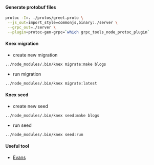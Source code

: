 #### Generate protobuf files

```bash
protoc -I=. ./protos/greet.proto \
 --js_out=import_style=commonjs,binary:./server \
 --grpc_out=./server \
 --plugin=protoc-gen-grpc=`which grpc_tools_node_protoc_plugin`
```

#### Knex migration

- create new migration

```bash
../node_modules/.bin/knex migrate:make blogs
```

- run migration

```bash
../node_modules/.bin/knex migrate:latest
```

#### Knex seed

- create new seed

```bash
../node_modules/.bin/knex seed:make blogs
```

- run seed

```bash
../node_modules/.bin/knex seed:run
```

#### Useful tool

- [Evans](https://github.com/ktr0731/evans)

